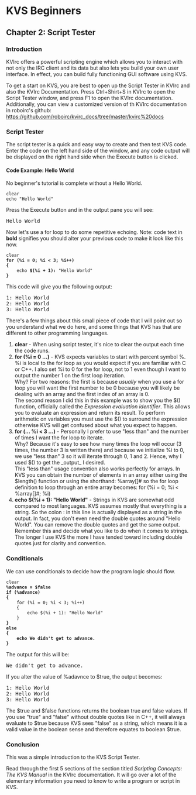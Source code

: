 <h1>KVS Beginners</h1>
<h2>Chapter 2: Script Tester</h2>
<h3>Introduction</h3>
KVIrc offers a powerful scripting engine which allows you to interact with not only the IRC client and its data but also lets you build your own user interface. In effect, you can build fully functioning GUI software using KVS.

To get a start on KVS, you are best to open up the Script Tester in KVIrc and also the KVIrc Documentation. Press Ctrl+Shirt+S in KVIrc to open the Script Tester window, and press F1 to open the KVIrc documentation. Additionally, you can view a customized version of th KVIrc documentation in roboirc's github: https://github.com/roboirc/kvirc_docs/tree/master/kvirc%20docs
<h3>Script Tester</h3>
The script tester is a quick and easy way to create and then test KVS code. Enter the code on the left hand side of the window, and any code output will be displayed on the right hand side when the Execute button is clicked.
<h4>Code Example: Hello World</h4>
No beginner's tutorial is complete without a Hello World.
<pre><code>clear
echo "Hello World"</code></pre>
Press the Execute button and in the output pane you will see: 
<pre>Hello World</pre>
Now let's use a for loop to do some repetitive echoing. 
Note: code text in <b>bold</b> signifies you should alter your previous code to make it look like this now.
<pre><code>clear
<b>for (%i = 0; %i < 3; %i++)
{
	</b>echo<b> $(%i + 1):</b> "Hello World"
<b>}</b></code></pre>
This code will give you the following output: 
<pre>1: Hello World
2: Hello World
3: Hello World</pre>
There's a few things about this small piece of code that I will point out so you understand what we do here, and some things that KVS has that are different to other programming languages.
<ol>
	<li><b>clear</b> - When using script tester, it's nice to clear the output each time the code runs.</li>
	<li><b>for (%i = 0 ...)</b> - KVS expects variables to start with percent symbol %. %i is local to the for loop as you would expect if you are familiar with C or C++. I also set %i to 0 for the for loop, not to 1 even though I want to output the number 1 on the first loop iteration.<br/>Why? For two reasons: the first is because <i>usually</i> when you use a for loop you will want the first number to be 0 because you will likely be dealing with an array and the first index of an array is 0.<br/>The second reason I did this in this example was to show you the $() function, officially called the <i>Expression evaluation identifier</i>. This allows you to evaluate an expression and return its result. To perform arithmetic on variables you must use the $() to surround the expression otherwise KVS will get confused about what you expect to happen.</li>
	<li><b>for (... %i < 3 ...)</b> - Personally I prefer to use "less than" and the number of times I want the for loop to iterate.<br/>Why? Because it's easy to see how many times the loop will occur (3 times, the number 3 is written there) and because we initialize %i to 0, we use "less than" 3 so it will iterate through 0, 1 and 2. Hence, why I used $() to get the _output_ I desired.<br/>This "less than" usage convention also works perfectly for arrays. In KVS you can obtain the number of elements in an array either using the $length() function or using the shorthand: %array[]# so the for loop definition to loop through an entire array becomes: for (%i = 0; %i < %array[]#; %i)</li>
	<li><b>echo $(%i + 1): "Hello World"</b> - Strings in KVS are somewhat odd compared to most languages. KVS assumes mostly that everything is a string. So the colon : in this line is actually displayed as a string in the output. In fact, you don't even need the double quotes around "Hello World". You can remove the double quotes and get the same output. Remember this and decide what you like to do when it comes to strings. The longer I use KVS the more I have tended toward including double quotes just for clarity and convention.</li></ol>
<h3>Conditionals</h3>
We can use conditionals to decide how the program logic should flow.
<pre><code>clear
<b>%advance = $false
if (%advance)
{</b>
	for (%i = 0; %i < 3; %i++)
	{
		echo $(%i + 1): "Hello World"
	}
<b>}
else
{
	echo We didn't get to advance.
}</b></code>
</pre>
The output for this will be: 
<pre>We didn't get to advance.</pre>
If you alter the value of %adavnce to $true, the output becomes: 
<pre>1: Hello World
2: Hello World
3: Hello World</pre>
The $true and $false functions returns the boolean true and false values. If you use "true" and "false" without double quotes like in C++, it will always evaluate to $true because KVS sees "false" as a string, which means it is a valid value in the boolean sense and therefore equates to boolean $true.
<h3>Conclusion</h3>
This was a simple introduction to the KVS Script Tester.

Read through the first 5 sections of the section titled <i>Scripting Concepts: The KVS Manual</i> in the KVIrc documentation. It will go over a lot of the elementary information you need to know to write a program or script in KVS.
